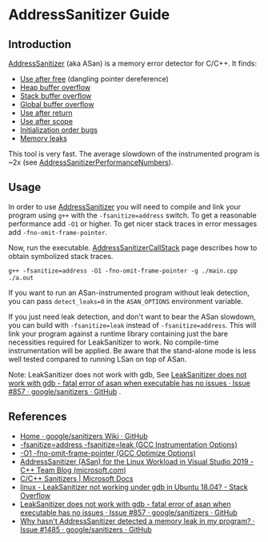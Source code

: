 # AddressSanitizer Guide

## Introduction

[AddressSanitizer](https://github.com/google/sanitizers/wiki/AddressSanitizer) (aka ASan) is a memory error detector for C/C++. It finds:

- [Use after free](https://github.com/google/sanitizers/wiki/AddressSanitizerExampleUseAfterFree) (dangling pointer dereference)
- [Heap buffer overflow](https://github.com/google/sanitizers/wiki/AddressSanitizerExampleHeapOutOfBounds)
- [Stack buffer overflow](https://github.com/google/sanitizers/wiki/AddressSanitizerExampleStackOutOfBounds)
- [Global buffer overflow](https://github.com/google/sanitizers/wiki/AddressSanitizerExampleGlobalOutOfBounds)
- [Use after return](https://github.com/google/sanitizers/wiki/AddressSanitizerExampleUseAfterReturn)
- [Use after scope](https://github.com/google/sanitizers/wiki/AddressSanitizerExampleUseAfterScope)
- [Initialization order bugs](https://github.com/google/sanitizers/wiki/AddressSanitizerInitializationOrderFiasco)
- [Memory leaks](https://github.com/google/sanitizers/wiki/AddressSanitizerLeakSanitizer)

This tool is very fast. The average slowdown of the instrumented program is ~2x (see [AddressSanitizerPerformanceNumbers](https://github.com/google/sanitizers/wiki/AddressSanitizerPerformanceNumbers)).

## Usage

In order to use [AddressSanitizer](https://github.com/google/sanitizers/wiki/AddressSanitizer) you will need to compile and link your program using `g++` with the `-fsanitize=address` switch. To get a reasonable performance add `-O1` or higher. To get nicer stack traces in error messages add `-fno-omit-frame-pointer`. 

Now, run the executable. [AddressSanitizerCallStack](https://github.com/google/sanitizers/wiki/AddressSanitizerCallStack) page describes how to obtain symbolized stack traces.

```shell
g++ -fsanitize=address -O1 -fno-omit-frame-pointer -g ./main.cpp
./a.out
```

If you want to run an ASan-instrumented program without leak detection, you can pass `detect_leaks=0` in the `ASAN_OPTIONS` environment variable.

If you just need leak detection, and don't want to bear the ASan slowdown, you can build with `-fsanitize=leak` instead of `-fsanitize=address`. This will link your program against a runtime library containing just the bare necessities required for LeakSanitizer to work. No compile-time instrumentation will be applied. Be aware that the stand-alone mode is less well tested compared to running LSan on top of ASan. 

Note: LeakSanitizer does not work with gdb, See [LeakSanitizer does not work with gdb - fatal error of asan when executable has no issues · Issue #857 · google/sanitizers · GitHub](https://github.com/google/sanitizers/issues/857) . 

## References

- [Home · google/sanitizers Wiki · GitHub](https://github.com/google/sanitizers/wiki)
- [-fsanitize=address   -fsanitize=leak   (GCC Instrumentation Options)](https://gcc.gnu.org/onlinedocs/gcc/Instrumentation-Options.html)
- [-O1 -fno-omit-frame-pointer (GCC Optimize Options)](https://gcc.gnu.org/onlinedocs/gcc/Optimize-Options.html#Optimize-Options)
- [AddressSanitizer (ASan) for the Linux Workload in Visual Studio 2019 - C++ Team Blog (microsoft.com)](https://devblogs.microsoft.com/cppblog/addresssanitizer-asan-for-the-linux-workload-in-visual-studio-2019/)
- [C/C++ Sanitizers | Microsoft Docs](https://docs.microsoft.com/en-us/cpp/sanitizers/?view=msvc-170)
- [linux - LeakSanitizer not working under gdb in Ubuntu 18.04? - Stack Overflow](https://stackoverflow.com/questions/54022889/leaksanitizer-not-working-under-gdb-in-ubuntu-18-04)
- [LeakSanitizer does not work with gdb - fatal error of asan when executable has no issues · Issue #857 · google/sanitizers · GitHub](https://github.com/google/sanitizers/issues/857)
- [Why hasn't AddressSanitizer detected a memory leak in my program? · Issue #1485 · google/sanitizers · GitHub](https://github.com/google/sanitizers/issues/1485)

